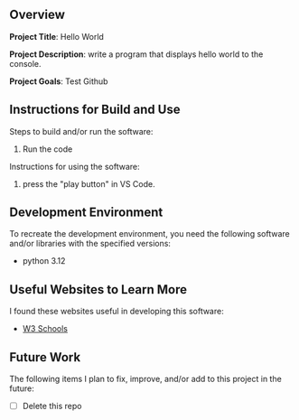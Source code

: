 ## Overview

**Project Title**: Hello World

**Project Description**: write a program that displays hello world to the console.

**Project Goals**: Test Github

## Instructions for Build and Use

Steps to build and/or run the software:

1. Run the code

Instructions for using the software:

1. press the "play button" in VS Code.

## Development Environment 

To recreate the development environment, you need the following software and/or libraries with the specified versions:

* python 3.12

## Useful Websites to Learn More

I found these websites useful in developing this software:

* [W3 Schools](https://www.w3schools.com/python/python_getstarted.asp)

## Future Work

The following items I plan to fix, improve, and/or add to this project in the future:

* [ ] Delete this repo
